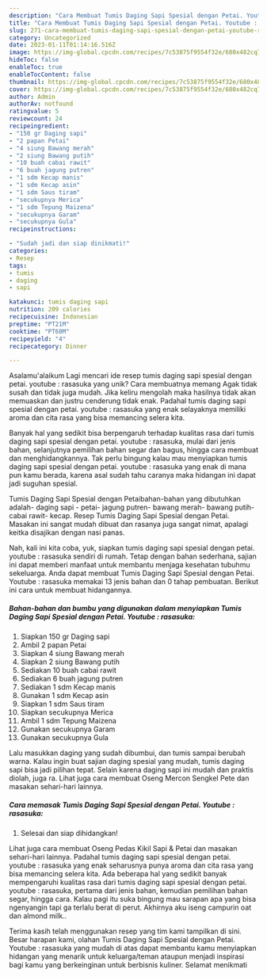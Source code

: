 ```yaml
---
description: "Cara Membuat Tumis Daging Sapi Spesial dengan Petai. Youtube : rasasuka{ yang Enak"
title: "Cara Membuat Tumis Daging Sapi Spesial dengan Petai. Youtube : rasasuka{ yang Enak"
slug: 271-cara-membuat-tumis-daging-sapi-spesial-dengan-petai-youtube-rasasuka-yang-enak
category: Uncategorized
date: 2023-01-11T01:14:16.516Z
image: https://img-global.cpcdn.com/recipes/7c53875f9554f32e/680x482cq70/tumis-daging-sapi-spesial-dengan-petai-youtube-rasasuka-foto-resep-utama.jpg
hideToc: false
enableToc: true
enableTocContent: false
thumbnail: https://img-global.cpcdn.com/recipes/7c53875f9554f32e/680x482cq70/tumis-daging-sapi-spesial-dengan-petai-youtube-rasasuka-foto-resep-utama.jpg
cover: https://img-global.cpcdn.com/recipes/7c53875f9554f32e/680x482cq70/tumis-daging-sapi-spesial-dengan-petai-youtube-rasasuka-foto-resep-utama.jpg
author: Admin
authorAv: notfound
ratingvalue: 5
reviewcount: 24
recipeingredient:
- "150 gr Daging sapi"
- "2 papan Petai"
- "4 siung Bawang merah"
- "2 siung Bawang putih"
- "10 buah cabai rawit"
- "6 buah jagung putren"
- "1 sdm Kecap manis"
- "1 sdm Kecap asin"
- "1 sdm Saus tiram"
- "secukupnya Merica"
- "1 sdm Tepung Maizena"
- "secukupnya Garam"
- "secukupnya Gula"
recipeinstructions:

- "Sudah jadi dan siap dinikmati!"
categories:
- Resep
tags:
- tumis
- daging
- sapi

katakunci: tumis daging sapi 
nutrition: 209 calories
recipecuisine: Indonesian
preptime: "PT21M"
cooktime: "PT60M"
recipeyield: "4"
recipecategory: Dinner

---
```



Asalamu'alaikum Lagi mencari ide resep tumis daging sapi spesial dengan petai. youtube : rasasuka yang unik? Cara membuatnya memang Agak tidak susah dan tidak juga mudah. Jika keliru mengolah maka hasilnya tidak akan memuaskan dan justru cenderung tidak enak. Padahal tumis daging sapi spesial dengan petai. youtube : rasasuka yang enak selayaknya memiliki aroma dan cita rasa yang bisa memancing selera kita.


Banyak hal yang sedikit bisa berpengaruh terhadap kualitas rasa dari tumis daging sapi spesial dengan petai. youtube : rasasuka, mulai dari jenis bahan, selanjutnya pemilihan bahan segar dan bagus, hingga cara membuat dan menghidangkannya. Tak perlu bingung kalau mau menyiapkan tumis daging sapi spesial dengan petai. youtube : rasasuka yang enak di mana pun kamu berada, karena asal sudah tahu caranya maka hidangan ini dapat jadi suguhan spesial.

Tumis Daging Sapi Spesial dengan Petaibahan-bahan yang dibutuhkan adalah- daging sapi - petai- jagung putren- bawang merah- bawang putih- cabai rawit- kecap. Resep Tumis Daging Sapi Spesial dengan Petai. Masakan ini sangat mudah dibuat dan rasanya juga sangat nimat, apalagi keitka disajikan dengan nasi panas.


Nah, kali ini kita coba, yuk, siapkan tumis daging sapi spesial dengan petai. youtube : rasasuka sendiri di rumah. Tetap dengan bahan sederhana, sajian ini dapat memberi manfaat untuk membantu menjaga kesehatan tubuhmu sekeluarga. Anda dapat membuat Tumis Daging Sapi Spesial dengan Petai. Youtube : rasasuka memakai 13 jenis bahan dan 0 tahap pembuatan. Berikut ini cara untuk membuat hidangannya.

<!--inarticleads1-->

##### Bahan-bahan dan bumbu yang digunakan dalam menyiapkan Tumis Daging Sapi Spesial dengan Petai. Youtube : rasasuka:

1. Siapkan 150 gr Daging sapi
1. Ambil 2 papan Petai
1. Siapkan 4 siung Bawang merah
1. Siapkan 2 siung Bawang putih
1. Sediakan 10 buah cabai rawit
1. Sediakan 6 buah jagung putren
1. Sediakan 1 sdm Kecap manis
1. Gunakan 1 sdm Kecap asin
1. Siapkan 1 sdm Saus tiram
1. Siapkan secukupnya Merica
1. Ambil 1 sdm Tepung Maizena
1. Gunakan secukupnya Garam
1. Gunakan secukupnya Gula


Lalu masukkan daging yang sudah dibumbui, dan tumis sampai berubah warna. Kalau ingin buat sajian daging spesial yang mudah, tumis daging sapi bisa jadi pilihan tepat. Selain karena daging sapi ini mudah dan praktis diolah, juga ra. Lihat juga cara membuat Oseng Mercon Sengkel Pete dan masakan sehari-hari lainnya. 

<!--inarticleads2-->

##### Cara memasak Tumis Daging Sapi Spesial dengan Petai. Youtube : rasasuka:


1. Selesai dan siap dihidangkan!

Lihat juga cara membuat Oseng Pedas Kikil Sapi &amp; Petai dan masakan sehari-hari lainnya. Padahal tumis daging sapi spesial dengan petai. youtube : rasasuka yang enak seharusnya punya aroma dan cita rasa yang bisa memancing selera kita. Ada beberapa hal yang sedikit banyak mempengaruhi kualitas rasa dari tumis daging sapi spesial dengan petai. youtube : rasasuka, pertama dari jenis bahan, kemudian pemilihan bahan segar, hingga cara. Kalau pagi itu suka bingung mau sarapan apa yang bisa ngenyangin tapi ga terlalu berat di perut. Akhirnya aku iseng campurin oat dan almond milk.. 

Terima kasih telah menggunakan resep yang tim kami tampilkan di sini. Besar harapan kami, olahan Tumis Daging Sapi Spesial dengan Petai. Youtube : rasasuka yang mudah di atas dapat membantu kamu menyiapkan hidangan yang menarik untuk keluarga/teman ataupun menjadi inspirasi bagi kamu yang berkeinginan untuk berbisnis kuliner. Selamat menikmati
